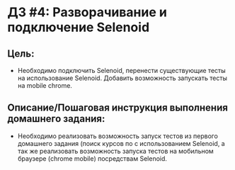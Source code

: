 # ДЗ #4: Разворачивание и подключение Selenoid

## Цель:
- Необходимо подключить Selenoid, перенести существующие тесты на использование Selenoid.
  Добавить возможность запускать тесты на mobile chrome.

## Описание/Пошаговая инструкция выполнения домашнего задания:
- Необходимо реализовать возможность запуск тестов из первого домашнего задания (поиск курсов 
  по с использованием Selenoid, а так же реализовать возможность запуска тестов на мобильном 
  браузере (chrome mobile) посредствам Selenoid.